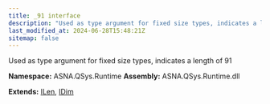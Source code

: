 ```yaml
---
title: _91 interface
description: "Used as type argument for fixed size types, indicates a length of 91  "
last_modified_at: 2024-06-28T15:48:21Z
sitemap: false
---
```


Used as type argument for fixed size types, indicates a length of 91 

**Namespace:** ASNA.QSys.Runtime
**Assembly:** ASNA.QSys.Runtime.dll

**Extends:** [ILen](/reference/runtime/qsys-runtime/i-len.html), [IDim](/reference/runtime/qsys-runtime/i-dim.html)
<br>
<br>
